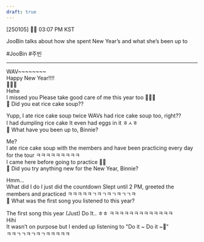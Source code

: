 ```yaml
---
draft: true
---
```

[250105] 🐣💭 03:07 PM KST

JooBin talks about how she spent New Year’s and what she’s been up to 

#JooBin #주빈
___
WAV~~~~~~~~  
Happy New Year!!!!  
🤍🤍🤍  
Hehe  
I missed you
Please take good care of me this year too 🫶🏻😚  
🫧 Did you eat rice cake soup??

Yupp, I ate rice cake soup twice
WAVs had rice cake soup too, right??  
I had dumpling rice cake
It even had eggs in it 
ㅎㅅㅎ  
🫧 What have you been up to, Binnie?

Me?  
I ate rice cake soup with the members
and have been practicing every day for the tour
ㅋㅋㅋㅋㅋㅋㅋㅋㅋ  
I came here before going to practice
✌🏻  
🫧 Did you try anything new for the New Year, Binnie?

Hmm...  
What did I do
I just did the countdown
Slept until 2 PM, greeted the members and practiced 
ㅋㅋㅋㅋㅋㄱㅋㄱㅋㄱㅋㄱㄱㅋ  
🫧 What was the first song you listened to this year?

The first song this year
(Just) Do It..  ㅎㅎ
ㅋㅋㅋㅋㅋㅋㅋㅋㅋㅋㅋㅋㅋ  
Hihi  
It wasn’t on purpose but I ended up listening to
"Do it ~ Do it ~🎵"   
ㅋㅋㄱㄱㅋㄱㅋㄱㅋㅋㅋㅋㅋ
